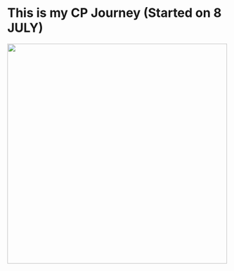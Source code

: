 <h1>This is my CP Journey (Started on 8 JULY) </h1>

<img height="500" src="https://64.media.tumblr.com/3da4aeac7866b49b035005c538eef239/tumblr_pfiq8rkhJh1u9of0co1_540.gif" />
